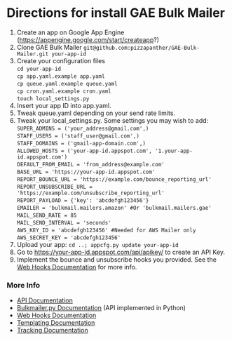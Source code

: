 # Directions for install GAE Bulk Mailer

1. Create an app on Google App Engine (https://appengine.google.com/start/createapp?)
2. Clone GAE Bulk Mailer ``git@github.com:pizzapanther/GAE-Bulk-Mailer.git your-app-id``
3. Create your configuration files<br>
``cd your-app-id``<br>
``cp app.yaml.example app.yaml``<br>
``cp queue.yaml.example queue.yaml``<br>
``cp cron.yaml.example cron.yaml``<br>
``touch local_settings.py``
4. Insert your app ID into app.yaml.
5. Tweak queue.yaml depending on your send rate limits.
6. Tweak your local_settings.py.  Some settings you may wish to add:<br>
``SUPER_ADMINS = ('your_address@gmail.com',)``<br>
``STAFF_USERS = ('staff_user@gmail.com',)``<br>
``STAFF_DOMAINS = ('gmail-app-domain.com',)``<br>
``ALLOWED_HOSTS = ('your-app-id.appspot.com', '1.your-app-id.appspot.com')``<br>
``DEFAULT_FROM_EMAIL = 'from_address@example.com'``<br>
``BASE_URL = 'https://your-app-id.appspot.com'``<br>
``REPORT_BOUNCE_URL = 'https://example.com/bounce_reporting_url'``<br>
``REPORT_UNSUBSCRIBE_URL = 'https://example.com/unsubscribe_reporting_url'``<br>
``REPORT_PAYLOAD = {'key': 'abcdefgh123456'}``<br>
``EMAILER = 'bulkmail.mailers.amazon' #Or 'bulkmail.mailers.gae'``<br>
``MAIL_SEND_RATE = 85``<br>
``MAIL_SEND_INTERVAL = 'seconds'``<br>
``AWS_KEY_ID = 'abcdefgh123456' #Needed for AWS Mailer only``<br>
``AWS_SECRET_KEY = 'abcdefgh123456'``
7. Upload your app: ``cd ..; appcfg.py update your-app-id``
8. Go to https://your-app-id.appspot.com/api/apikey/ to create an API Key.
9. Implement the bounce and unsubscribe hooks you provided.  See the 
[Web Hooks Documentation](docs/hooks.md) for more info.

### More Info
* [API Documentation](docs/api.md)
* [Bulkmailer.py Documentation](docs/bulkmailer.md) (API implemented in Python)
* [Web Hooks Documentation](docs/hooks.md)
* [Templating Documentation](docs/templates.md)
* [Tracking Documentation](docs/tracking.md)
